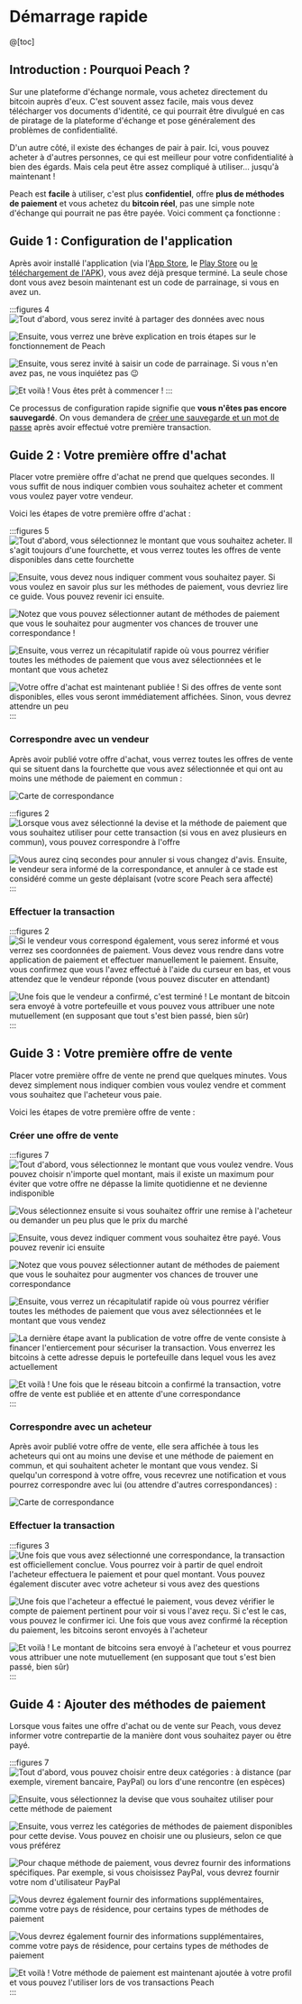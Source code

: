 # Démarrage rapide

@[toc]

## Introduction : Pourquoi Peach ?

Sur une plateforme d'échange normale, vous achetez directement du bitcoin auprès d'eux. C'est souvent assez facile, mais vous devez télécharger vos documents d'identité, ce qui pourrait être divulgué en cas de piratage de la plateforme d'échange et pose généralement des problèmes de confidentialité.

D'un autre côté, il existe des échanges de pair à pair. Ici, vous pouvez acheter à d'autres personnes, ce qui est meilleur pour votre confidentialité à bien des égards. Mais cela peut être assez compliqué à utiliser... jusqu'à maintenant !

Peach est **facile** à utiliser, c'est plus **confidentiel**, offre **plus de méthodes de paiement** et vous achetez du **bitcoin réel**, pas une simple note d'échange qui pourrait ne pas être payée. Voici comment ça fonctionne :

## Guide 1 : Configuration de l'application

Après avoir installé l'application (via l'[App Store]($iosUrl$), le [Play Store]($androidUrl$) ou [le téléchargement de l'APK](/apk/)), vous avez déjà presque terminé.
La seule chose dont vous avez besoin maintenant est un code de parrainage, si vous en avez un.

:::figures 4
![Tout d'abord, vous serez invité à partager des données avec nous](/img/faq/quickstart/onboarding/usage-data.png)

![Ensuite, vous verrez une brève explication en trois étapes sur le fonctionnement de Peach](/img/faq/quickstart/onboarding/1.png)

![Ensuite, vous serez invité à saisir un code de parrainage. Si vous n'en avez pas, ne vous inquiétez pas 😉](/img/faq/quickstart/onboarding/new.png)

![Et voilà ! Vous êtes prêt à commencer !](/img/faq/quickstart/onboarding/created.png)
:::

Ce processus de configuration rapide signifie que **vous n'êtes pas encore sauvegardé**. On vous demandera de [créer une sauvegarde et un mot de passe](/faq/account/#how-should-i-store-my-backup) après avoir effectué votre première transaction.

## Guide 2 : Votre première offre d'achat

Placer votre première offre d'achat ne prend que quelques secondes. Il vous suffit de nous indiquer combien vous souhaitez acheter et comment vous voulez payer votre vendeur.

Voici les étapes de votre première offre d'achat :

:::figures 5
![Tout d'abord, vous sélectionnez le montant que vous souhaitez acheter. Il s'agit toujours d'une fourchette, et vous verrez toutes les offres de vente disponibles dans cette fourchette](/img/faq/quickstart/buy/BuyStep1.png)

![Ensuite, vous devez nous indiquer comment vous souhaitez payer. Si vous voulez en savoir plus sur les méthodes de paiement, vous devriez [lire ce guide](#guide-4-adding-payment-methods). Vous pouvez revenir ici ensuite.](/img/faq/quickstart/buy/BuyStep2.png)

![Notez que vous pouvez sélectionner autant de méthodes de paiement que vous le souhaitez pour augmenter vos chances de trouver une correspondance !](/img/faq/quickstart/buy/BuyStep3.png)

![Ensuite, vous verrez un récapitulatif rapide où vous pourrez vérifier toutes les méthodes de paiement que vous avez sélectionnées et le montant que vous achetez](/img/faq/quickstart/buy/BuyStep4.png)

![Votre offre d'achat est maintenant publiée ! Si des offres de vente sont disponibles, elles vous seront immédiatement affichées. Sinon, vous devrez attendre un peu](/img/faq/quickstart/buy/BuyStep5.png)
:::

### Correspondre avec un vendeur

Après avoir publié votre offre d'achat, vous verrez toutes les offres de vente qui se situent dans la fourchette que vous avez sélectionnée et qui ont au moins une méthode de paiement en commun :

![Carte de correspondance](/img/faq/quickstart/buy/MatchCardExplainer.png)

:::figures 2
![Lorsque vous avez sélectionné la devise et la méthode de paiement que vous souhaitez utiliser pour cette transaction (si vous en avez plusieurs en commun), vous pouvez correspondre à l'offre](/img/faq/quickstart/buy/BuyStep6.png)

![Vous aurez cinq secondes pour annuler si vous changez d'avis. Ensuite, le vendeur sera informé de la correspondance, et annuler à ce stade est considéré comme un geste déplaisant (votre score Peach sera affecté)](/img/faq/quickstart/buy/BuyStep7.png)
:::

### Effectuer la transaction

:::figures 2
![Si le vendeur vous correspond également, vous serez informé et vous verrez ses coordonnées de paiement. Vous devez vous rendre dans votre application de paiement et effectuer manuellement le paiement. Ensuite, vous confirmez que vous l'avez effectué à l'aide du curseur en bas, et vous attendez que le vendeur réponde (vous pouvez discuter en attendant)](/img/faq/quickstart/buy/BuyStep8.png)

![Une fois que le vendeur a confirmé, c'est terminé ! Le montant de bitcoin sera envoyé à votre portefeuille et vous pouvez vous attribuer une note mutuellement (en supposant que tout s'est bien passé, bien sûr)](/img/faq/quickstart/buy/BuyStep9.png)
:::

## Guide 3 : Votre première offre de vente

Placer votre première offre de vente ne prend que quelques minutes. Vous devez simplement nous indiquer combien vous voulez vendre et comment vous souhaitez que l'acheteur vous paie.

Voici les étapes de votre première offre de vente :

### Créer une offre de vente

:::figures 7
![Tout d'abord, vous sélectionnez le montant que vous voulez vendre. Vous pouvez choisir n'importe quel montant, mais il existe un maximum pour éviter que votre offre ne dépasse la limite quotidienne et ne devienne indisponible](/img/faq/quickstart/sell/SellStep01.png)

![Vous sélectionnez ensuite si vous souhaitez offrir une remise à l'acheteur ou demander un peu plus que le prix du marché](/img/faq/quickstart/sell/SellStep02.png)

![Ensuite, vous devez indiquer comment vous souhaitez être payé. Vous pouvez revenir ici ensuite](/img/faq/quickstart/sell/SellStep03.png)

![Notez que vous pouvez sélectionner autant de méthodes de paiement que vous le souhaitez pour augmenter vos chances de trouver une correspondance](/img/faq/quickstart/sell/SellStep04.png)

![Ensuite, vous verrez un récapitulatif rapide où vous pourrez vérifier toutes les méthodes de paiement que vous avez sélectionnées et le montant que vous vendez](/img/faq/quickstart/sell/SellStep05.png)

![La dernière étape avant la publication de votre offre de vente consiste à financer l'entiercement pour sécuriser la transaction. Vous enverrez les bitcoins à cette adresse depuis le portefeuille dans lequel vous les avez actuellement](/img/faq/quickstart/sell/SellStep06.png)

![Et voilà ! Une fois que le réseau bitcoin a confirmé la transaction, votre offre de vente est publiée et en attente d'une correspondance](/img/faq/quickstart/sell/SellStep07.png)
:::

### Correspondre avec un acheteur

Après avoir publié votre offre de vente, elle sera affichée à tous les acheteurs qui ont au moins une devise et une méthode de paiement en commun, et qui souhaitent acheter le montant que vous vendez. Si quelqu'un correspond à votre offre, vous recevrez une notification et vous pourrez correspondre avec lui (ou attendre d'autres correspondances) :

![Carte de correspondance](/img/faq/quickstart/sell/MatchCardExplainer.png)

### Effectuer la transaction

:::figures 3
![Une fois que vous avez sélectionné une correspondance, la transaction est officiellement conclue. Vous pourrez voir à partir de quel endroit l'acheteur effectuera le paiement et pour quel montant. Vous pouvez également discuter avec votre acheteur si vous avez des questions](/img/faq/quickstart/sell/SellStep08.png)

![Une fois que l'acheteur a effectué le paiement, vous devez vérifier le compte de paiement pertinent pour voir si vous l'avez reçu. Si c'est le cas, vous pouvez le confirmer ici. Une fois que vous avez confirmé la réception du paiement, les bitcoins seront envoyés à l'acheteur](/img/faq/quickstart/sell/SellStep09.png)

![Et voilà ! Le montant de bitcoins sera envoyé à l'acheteur et vous pourrez vous attribuer une note mutuellement (en supposant que tout s'est bien passé, bien sûr)](/img/faq/quickstart/sell/SellStep10.png)
:::

## Guide 4 : Ajouter des méthodes de paiement

Lorsque vous faites une offre d'achat ou de vente sur Peach, vous devez informer votre contrepartie de la manière dont vous souhaitez payer ou être payé.

:::figures 7
![Tout d'abord, vous pouvez choisir entre deux catégories : **à distance** (par exemple, virement bancaire, PayPal) ou lors d'une **rencontre** (en espèces)](/img/faq/quickstart/add-payment-method/AddPM01.png)

![Ensuite, vous sélectionnez la devise que vous souhaitez utiliser pour cette méthode de paiement](/img/faq/quickstart/add-payment-method/AddPM02.png)

![Ensuite, vous verrez les catégories de méthodes de paiement disponibles pour cette devise. Vous pouvez en choisir une ou plusieurs, selon ce que vous préférez](/img/faq/quickstart/add-payment-method/AddPM03.png)

![Pour chaque méthode de paiement, vous devrez fournir des informations spécifiques. Par exemple, si vous choisissez PayPal, vous devrez fournir votre nom d'utilisateur PayPal](/img/faq/quickstart/add-payment-method/AddPM04.png)

![Vous devrez également fournir des informations supplémentaires, comme votre pays de résidence, pour certains types de méthodes de paiement](/img/faq/quickstart/add-payment-method/AddPM05.png)

![Vous devrez également fournir des informations supplémentaires, comme votre pays de résidence, pour certains types de méthodes de paiement](/img/faq/quickstart/add-payment-method/AddPM06.png)

![Et voilà ! Votre méthode de paiement est maintenant ajoutée à votre profil et vous pouvez l'utiliser lors de vos transactions Peach](/img/faq/quickstart/add-payment-method/AddPM07.png)
:::
